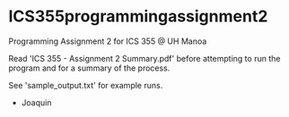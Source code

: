 # ICS355programmingassignment2
Programming Assignment 2 for ICS 355 @ UH Manoa

Read 'ICS 355 - Assignment 2 Summary.pdf' before attempting to run the program and for a summary of the process.

See 'sample_output.txt' for example runs.

- Joaquin
